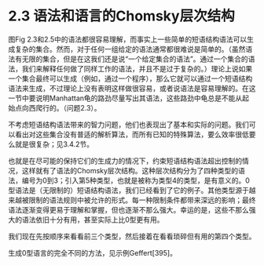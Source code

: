 # 2.3 语法和语言的Chomsky层次结构

图Fig 2.3和2.5中的语法都很容易理解，而事实上一些简单的短语结构语法可以生成复杂的集合。然而，对于任何一组给定的语法通常都很难说是简单的。（虽然语法有无限的集合，但是在这我们还是说“一个给定集合的语法”。通过一个集合的语法，我们来解释任何做了同样工作的语法，并且不是过于复杂的。）理论上说如果一个集合最终可以生成（例如，通过一个程序），那么它就可以通过一个短语结构语法来生成，不过理论上没有表明这样做很容易，或者说语法是容易理解的。在这一节中要说明Manhattan龟的路劲尽量写出其语法，这些路劲中龟总是不能从起始点向西爬行的。（问题2.3）。

不考虑短语结构语法带来的智力问题，他们也表现出了基本和实际的问题。我们可以看出对这些集合没有普适的解析算法，而所有已知的特殊算法，要么效率很低要么就是很复杂；见3.4.2节。

也就是在尽可能的保持它们的生成力的情况下，约束短语结构语法超出控制的情况，这样就有了语法的Chomsky层次结构。这种层次结构分为了四种类型的语法，编号为0到3；引入第5种类型，也就是被称为类型4的类型，是有意义的。0型语法是（无限制的）短语结构语法，我们已经看到了它的例子。其他类型源于越来越被限制的语法规则中被允许的形式。每一种限制条件都带来深远的影响；最终语法逐渐变得更易于理解和掌握，但也逐渐不那么强大。幸运的是，这些不那么强大的语法依旧十分有用，甚至实际上比0型更有用。

我们现在先按顺序来看看前三个类型，然后接着在看看琐碎但有用的第四个类型。

生成0型语言的完全不同的方法，见示例Geffert[395]。